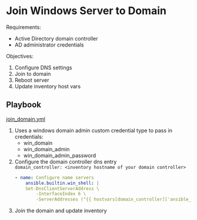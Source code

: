# Join Windows Server to Domain

Requirements:
- Active Directory domain controller
- AD administrator credentials

Objectives:
1. Configure DNS settings
1. Join to domain
1. Reboot server
1. Update inventory host vars

## Playbook

[join_domain.yml](../join_domain.yml)

1. Uses a windows domain admin custom credential type to pass in credentials:
    - win_domain
    - win_domain_admin
    - win_domain_admin_password
1. Configure the domain controller dns entry<br>
    `domain_controller: <inventory hostname of your domain controller>`
    ```yaml
    - name: Configure name servers
        ansible.builtin.win_shell: |
        Set-DnsClientServerAddress \
            -InterfaceIndex 6 \
            -ServerAddresses ("{{ hostvars[domain_controller]['ansible_host'] }}","192.168.0.1")
    ```
1. Join the domain and update inventory
